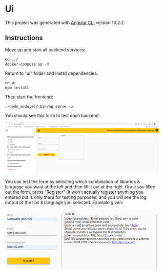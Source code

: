 # Ui

This project was generated with [Angular CLI](https://github.com/angular/angular-cli) version 13.2.2.

## Instructions

Move up and start all backend services:

    cd ../
    docker-compose up -d

Return to "ui" folder and install dependencies:

    cd ui
    npm install

Then start the frontend:

    ./node_modules/.bin/ng serve -o

You should see this form to test each backend:

![demo](./demo.png)

You can test the form by selecting which combination of libraries & language you want at the left and then fill it out at the right.
Once you filled out the form, press "Register" (it won't actually register anything you entered but is only there for testing purposes) and you will see
the log output of the libs & language you selected. Example given:

![demo](./test-form.png)


